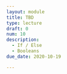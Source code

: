 ```yaml
---
layout: module
title: TBD
type: lecture
draft: 0
num: 10
description:
  - If / Else
  - Booleans
due_date: 2020-10-19

---
```


